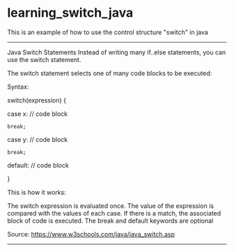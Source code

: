 # learning_switch_java
This is an example of how to use the control structure "switch" in java 

--------------------------------------------------------------------------------------------------------------------------------------------------------------------------------
Java Switch Statements
Instead of writing many if..else statements, you can use the switch statement.

The switch statement selects one of many code blocks to be executed:

Syntax:

switch(expression) {

  case x:
    // code block
    
    break;
    
  case y:
    // code block
    
    break;
    
  default:
    // code block

}

This is how it works:

The switch expression is evaluated once.
The value of the expression is compared with the values of each case.
If there is a match, the associated block of code is executed.
The break and default keywords are optional

Source: https://www.w3schools.com/java/java_switch.asp

--------------------------------------------------------------------------------------------------------------------------------------------------------------------------------
